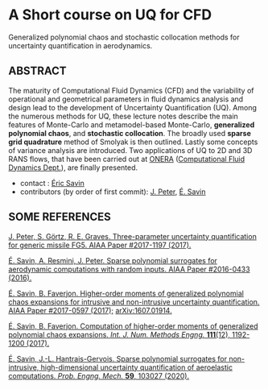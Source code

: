 # A Short course on UQ for CFD

Generalized polynomial chaos and stochastic collocation methods for uncertainty quantification in aerodynamics.

## ABSTRACT

The maturity of Computational Fluid Dynamics (CFD) and the variability of operational and geometrical parameters in fluid dynamics analysis and design lead to the development of Uncertainty Quantification (UQ). Among the numerous methods for UQ, these lecture notes describe the main features of Monte-Carlo and metamodel-based Monte-Carlo, __generalized polynomial chaos__, and __stochastic collocation__. The broadly used __sparse grid quadrature__ method of Smolyak is then outlined. Lastly some concepts of variance analysis are introduced. Two applications of UQ to 2D and 3D RANS flows, that have been carried out at [ONERA](http://www.onera.fr) ([Computational Fluid Dynamics Dept.](https://www.onera.fr/en/daaa)), are finally presented.

* contact : [Éric Savin](mailto:eric.savin@onera.fr)
* contributors (by order of first commit): [J. Peter](mailto:jacques.peter@onera.fr), [É. Savin](mailto:eric.savin@onera.fr)

## SOME REFERENCES

[J. Peter, S. Görtz, R. E. Graves. Three-parameter uncertainty quantification for generic missile FG5. AIAA Paper \#2017-1197 (2017).](https://doi.org/10.2514/6.2017-1197)

[É. Savin, A. Resmini, J. Peter. Sparse polynomial surrogates for aerodynamic computations with random inputs. AIAA Paper \#2016-0433 (2016).](https://doi.org/10.2514/6.2016-0433)

[É. Savin, B. Faverjon. Higher-order moments of generalized polynomial chaos expansions for intrusive and non-intrusive uncertainty quantification. AIAA Paper \#2017-0597 (2017);](https://doi.org/10.2514/6.2017-0597) [arXiv:1607.01914.](https://arxiv.org/abs/1607.01914)

[É. Savin, B. Faverjon. Computation of higher-order moments of generalized polynomial chaos expansions. *Int. J. Num. Methods Engng.* __111__(12), 1192-1200 (2017).](https://doi.org/10.1002/nme.5505)

[É. Savin, J.-L. Hantrais-Gervois. Sparse polynomial surrogates for non-intrusive, high-dimensional uncertainty quantification of aeroelastic computations. *Prob. Engng. Mech.* __59__, 103027 (2020).](https://doi.org/10.1016/j.probengmech.2020.103027)

